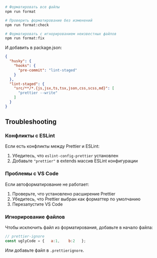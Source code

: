 
```bash
# Форматировать все файлы
npm run format

# Проверить форматирование без изменений
npm run format:check

# Форматировать с игнорированием неизвестных файлов
npm run format:fix
```

И добавить в package.json:

```json
{
  "husky": {
    "hooks": {
      "pre-commit": "lint-staged"
    }
  },
  "lint-staged": {
    "src/**/*.{js,jsx,ts,tsx,json,css,scss,md}": [
      "prettier --write"
    ]
  }
}
```

## Troubleshooting

### Конфликты с ESLint

Если есть конфликты между Prettier и ESLint:
1. Убедитесь, что `eslint-config-prettier` установлен
2. Добавьте `"prettier"` в extends массив ESLint конфигурации

### Проблемы с VS Code

Если автоформатирование не работает:
1. Проверьте, что установлено расширение Prettier
2. Убедитесь, что Prettier выбран как форматтер по умолчанию
3. Перезапустите VS Code

### Игнорирование файлов

Чтобы исключить файл из форматирования, добавьте в начало файла:

```javascript
// prettier-ignore
const uglyCode = {   a:1,    b:2   };
```

Или добавьте файл в `.prettierignore`. 